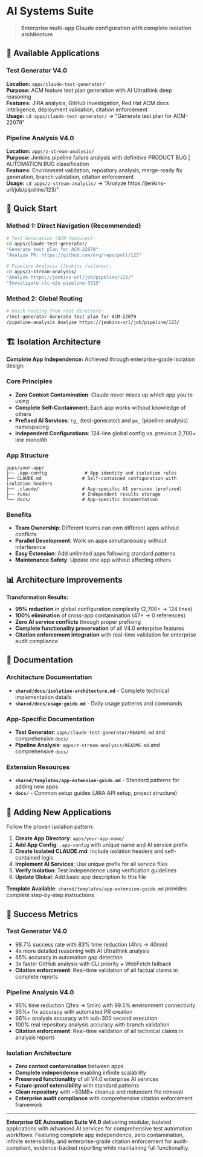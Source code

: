 # AI Systems Suite

> **Enterprise multi-app Claude configuration with complete isolation architecture**

## 🎯 Available Applications

### Test Generator V4.0
**Location:** `apps/claude-test-generator/`  
**Purpose:** ACM feature test plan generation with AI Ultrathink deep reasoning  
**Features:** JIRA analysis, GitHub investigation, Red Hat ACM docs intelligence, deployment validation, citation enforcement  
**Usage:** `cd apps/claude-test-generator/` → "Generate test plan for ACM-22079"

### Pipeline Analysis V4.0  
**Location:** `apps/z-stream-analysis/`  
**Purpose:** Jenkins pipeline failure analysis with definitive PRODUCT BUG | AUTOMATION BUG classification  
**Features:** Environment validation, repository analysis, merge-ready fix generation, branch validation, citation enforcement  
**Usage:** `cd apps/z-stream-analysis/` → "Analyze https://jenkins-url/job/pipeline/123/"

## 🚀 Quick Start

### Method 1: Direct Navigation (Recommended)
```bash
# Test Generation (ACM features):
cd apps/claude-test-generator/
"Generate test plan for ACM-22079"
"Analyze PR: https://github.com/org/repo/pull/123"

# Pipeline Analysis (Jenkins failures):
cd apps/z-stream-analysis/  
"Analyze https://jenkins-url/job/pipeline/123/"
"Investigate clc-e2e-pipeline-3313"
```

### Method 2: Global Routing
```bash
# Quick routing from root directory:
/test-generator Generate test plan for ACM-22079
/pipeline-analysis Analyze https://jenkins-url/job/pipeline/123/
```

## 🏗️ Isolation Architecture

**Complete App Independence:** Achieved through enterprise-grade isolation design:

### Core Principles
- **Zero Context Contamination**: Claude never mixes up which app you're using
- **Complete Self-Containment**: Each app works without knowledge of others
- **Prefixed AI Services**: `tg_` (test-generator) and `pa_` (pipeline-analysis) namespacing
- **Independent Configurations**: 124-line global config vs. previous 2,700+ line monolith

### App Structure
```
apps/your-app/
├── .app-config              # App identity and isolation rules
├── CLAUDE.md               # Self-contained configuration with isolation headers
├── .claude/                # App-specific AI services (prefixed)
├── runs/                   # Independent results storage
└── docs/                   # App-specific documentation
```

### Benefits
- **Team Ownership**: Different teams can own different apps without conflicts
- **Parallel Development**: Work on apps simultaneously without interference  
- **Easy Extension**: Add unlimited apps following standard patterns
- **Maintenance Safety**: Update one app without affecting others

## 📊 Architecture Improvements

**Transformation Results:**
- **95% reduction** in global configuration complexity (2,700+ → 124 lines)
- **100% elimination** of cross-app contamination (47+ → 0 references)
- **Zero AI service conflicts** through proper prefixing
- **Complete functionality preservation** of all V4.0 enterprise features
- **Citation enforcement integration** with real-time validation for enterprise audit compliance

## 📖 Documentation

### Architecture Documentation
- **`shared/docs/isolation-architecture.md`** - Complete technical implementation details
- **`shared/docs/usage-guide.md`** - Daily usage patterns and commands

### App-Specific Documentation
- **Test Generator**: `apps/claude-test-generator/README.md` and comprehensive `docs/`
- **Pipeline Analysis**: `apps/z-stream-analysis/README.md` and comprehensive `docs/`

### Extension Resources
- **`shared/templates/app-extension-guide.md`** - Standard patterns for adding new apps
- **`docs/`** - Common setup guides (JIRA API setup, project structure)

## 🔧 Adding New Applications

Follow the proven isolation pattern:

1. **Create App Directory**: `apps/your-app-name/`
2. **Add App Config**: `.app-config` with unique name and AI service prefix
3. **Create Isolated CLAUDE.md**: Include isolation headers and self-contained logic
4. **Implement AI Services**: Use unique prefix for all service files
5. **Verify Isolation**: Test independence using verification guidelines
6. **Update Global**: Add basic app description to this file

**Template Available**: `shared/templates/app-extension-guide.md` provides complete step-by-step instructions

## 🎯 Success Metrics

### Test Generator V4.0
- 98.7% success rate with 83% time reduction (4hrs → 40min)
- 4x more detailed reasoning with AI Ultrathink analysis
- 85% accuracy in automation gap detection
- 3x faster GitHub analysis with CLI priority + WebFetch fallback
- **Citation enforcement**: Real-time validation of all factual claims in complete reports

### Pipeline Analysis V4.0
- 95% time reduction (2hrs → 5min) with 99.5% environment connectivity
- 95%+ fix accuracy with automated PR creation
- 96%+ analysis accuracy with sub-300 second execution
- 100% real repository analysis accuracy with branch validation
- **Citation enforcement**: Real-time validation of all technical claims in analysis reports

### Isolation Architecture
- **Zero context contamination** between apps
- **Complete independence** enabling infinite scalability
- **Preserved functionality** of all V4.0 enterprise AI services
- **Future-proof extensibility** with standard patterns
- **Clean repository** with ~50MB+ cleanup and redundant file removal
- **Enterprise audit compliance** with comprehensive citation enforcement framework

---

**Enterprise QE Automation Suite V4.0** delivering modular, isolated applications with advanced AI services for comprehensive test automation workflows. Featuring complete app independence, zero contamination, infinite extensibility, and enterprise-grade citation enforcement for audit-compliant, evidence-backed reporting while maintaining full functionality.